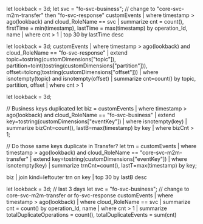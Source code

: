 let lookback = 3d;
let svc = "fo-svc-business";  // change to "core-svc-m2m-transfer" then "fo-svc-response"
customEvents
| where timestamp > ago(lookback) and cloud_RoleName == svc
| summarize cnt = count(), firstTime = min(timestamp), lastTime = max(timestamp)
          by operation_Id, name
| where cnt > 1
| top 30 by lastTime desc


let lookback = 3d;
customEvents
| where timestamp > ago(lookback) and cloud_RoleName == "fo-svc-response"
| extend topic=tostring(customDimensions["topic"]),
         partition=toint(tostring(customDimensions["partition"])),
         offset=tolong(tostring(customDimensions["offset"]))
| where isnotempty(topic) and isnotempty(offset)
| summarize cnt=count() by topic, partition, offset
| where cnt > 1



let lookback = 3d;

// Business keys duplicated
let biz =
customEvents
| where timestamp > ago(lookback) and cloud_RoleName == "fo-svc-business"
| extend key=tostring(customDimensions["eventKey"])
| where isnotempty(key)
| summarize bizCnt=count(), lastB=max(timestamp) by key
| where bizCnt > 1;

// Do those same keys duplicate in Transfer?
let trn =
customEvents
| where timestamp > ago(lookback) and cloud_RoleName == "core-svc-m2m-transfer"
| extend key=tostring(customDimensions["eventKey"])
| where isnotempty(key)
| summarize trnCnt=count(), lastT=max(timestamp) by key;

biz
| join kind=leftouter trn on key
| top 30 by lastB desc





let lookback = 3d;   // last 3 days
let svc = "fo-svc-business";   // change to core-svc-m2m-transfer or fo-svc-response
customEvents
| where timestamp > ago(lookback) 
| where cloud_RoleName == svc
| summarize cnt = count() by operation_Id, name
| where cnt > 1
| summarize totalDuplicateOperations = count(), totalDuplicateEvents = sum(cnt)
